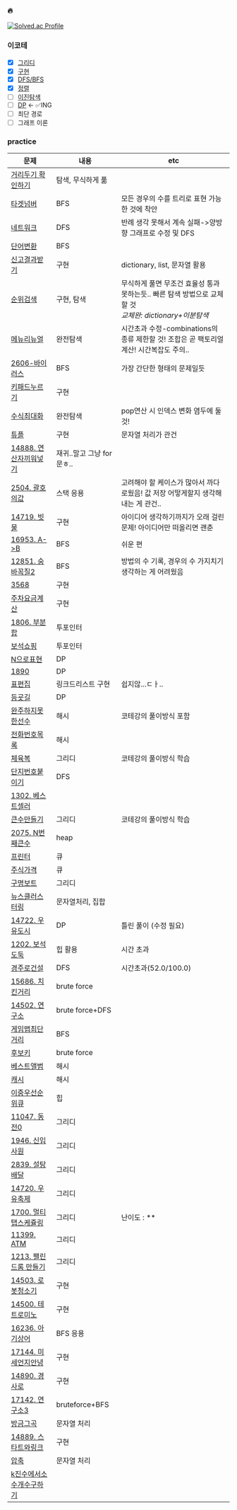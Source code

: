 ### 🔥
[![Solved.ac Profile](http://mazassumnida.wtf/api/generate_badge?boj=dldbdud314)](https://solved.ac/dldbdud314)

### 이코테 
- [x] [그리디](https://github.com/dldbdud314/PS_py/tree/master/%EC%9D%B4%EC%BD%94%ED%85%8C/%EA%B7%B8%EB%A6%AC%EB%94%94)
- [x] [구현](https://github.com/dldbdud314/PS_py/tree/master/%EC%9D%B4%EC%BD%94%ED%85%8C/%EA%B5%AC%ED%98%84)
- [x] [DFS/BFS](https://github.com/dldbdud314/PS_py/tree/master/%EC%9D%B4%EC%BD%94%ED%85%8C/DFS%2CBFS) 
- [x] [정렬](https://github.com/dldbdud314/PS_py/tree/master/%EC%9D%B4%EC%BD%94%ED%85%8C/%EC%A0%95%EB%A0%AC)
- [ ] [이진탐색](https://github.com/dldbdud314/PS_py/tree/master/%EC%9D%B4%EC%BD%94%ED%85%8C/%EC%9D%B4%EC%A7%84%ED%83%90%EC%83%89)
- [ ] [DP](https://github.com/dldbdud314/PS_py/tree/master/%EC%9D%B4%EC%BD%94%ED%85%8C/%EB%8B%A4%EC%9D%B4%EB%82%98%EB%AF%B9%ED%94%84%EB%A1%9C%EA%B7%B8%EB%9E%98%EB%B0%8D) <- ✅ING
- [ ] 최단 경로
- [ ] 그래프 이론

### practice
|문제|내용|etc|
|----|----------|---|
|[거리두기 확인하기](https://github.com/dldbdud314/PS_py/blob/master/programmers/%EA%B1%B0%EB%A6%AC%EB%91%90%EA%B8%B0%ED%99%95%EC%9D%B8%ED%95%98%EA%B8%B0.py)|탐색, 무식하게 풂||
|[타겟넘버](https://github.com/dldbdud314/PS_py/blob/master/programmers/%ED%83%80%EA%B2%9F%EB%84%98%EB%B2%84.py)|BFS|모든 경우의 수를 트리로 표현 가능한 것에 착안|
|[네트워크](https://github.com/dldbdud314/PS_py/blob/master/programmers/%EB%84%A4%ED%8A%B8%EC%9B%8C%ED%81%AC.py)|DFS|반례 생각 못해서 계속 실패->양방향 그래프로 수정 및 DFS|
|[단어변환](https://github.com/dldbdud314/PS_py/blob/master/programmers/%EB%8B%A8%EC%96%B4%EB%B3%80%ED%99%98.py)|BFS||
|[신고결과받기](https://github.com/dldbdud314/PS_py/blob/master/programmers/%EC%8B%A0%EA%B3%A0%EA%B2%B0%EA%B3%BC%EB%B0%9B%EA%B8%B0.py)|구현|dictionary, list, 문자열 활용|
|[순위검색](https://github.com/dldbdud314/PS_py/blob/master/programmers/%EC%88%9C%EC%9C%84%EA%B2%80%EC%83%89.py)|구현, 탐색|무식하게 풀면 무조건 효율성 통과 못하는듯.. 빠른 탐색 방법으로 교체할 것<br>_교체완: dictionary+이분탐색_|
|[메뉴리뉴얼](https://github.com/dldbdud314/PS_py/blob/master/programmers/%EB%A9%94%EB%89%B4%EB%A6%AC%EB%89%B4%EC%96%BC.py)|완전탐색|시간초과 수정-combinations의 종류 제한할 것! 조합은 곧 팩토리얼 계산! 시간복잡도 주의..|
|[2606-바이러스](https://github.com/dldbdud314/PS_py/blob/master/%EB%B0%B1%EC%A4%80/2606.py)|BFS|가장 간단한 형태의 문제일듯|
|[키패드누르기](https://github.com/dldbdud314/PS_py/blob/master/programmers/%ED%82%A4%ED%8C%A8%EB%93%9C%EB%88%84%EB%A5%B4%EA%B8%B0.py)|구현||
|[수식최대화](https://github.com/dldbdud314/PS_py/blob/master/programmers/%EC%88%98%EC%8B%9D%EC%B5%9C%EB%8C%80%ED%99%94.py)|완전탐색|pop연산 시 인덱스 변화 염두에 둘 것!|
|[튜플](https://github.com/dldbdud314/PS_py/blob/master/programmers/%ED%8A%9C%ED%94%8C.py)|구현|문자열 처리가 관건|
|[14888. 연산자끼워넣기](https://github.com/dldbdud314/PS_py/blob/master/%EB%B0%B1%EC%A4%80/14888.py)|재귀..말고 그냥 for문ㅎ..||
|[2504. 괄호의값](https://github.com/dldbdud314/PS_py/blob/master/%EB%B0%B1%EC%A4%80/2504.py)|스택 응용|고려해야 할 케이스가 많아서 까다로웠음! 값 저장 어떻게할지 생각해내는 게 관건..|
|[14719. 빗물](https://github.com/dldbdud314/PS_py/blob/master/%EB%B0%B1%EC%A4%80/14719.py)|구현|아이디어 생각하기까지가 오래 걸린 문제! 아이디어만 떠올리면 괜춘|
|[16953. A->B](https://github.com/dldbdud314/PS_py/blob/master/%EB%B0%B1%EC%A4%80/16953.py)|BFS|쉬운 편|
|[12851. 숨바꼭질2](https://github.com/dldbdud314/PS_py/blob/master/%EB%B0%B1%EC%A4%80/12851.py)|BFS|방법의 수 기록, 경우의 수 가지치기 생각하는 게 어려웠음|
|[3568](https://github.com/dldbdud314/PS_py/blob/master/%EB%B0%B1%EC%A4%80/3568.py)|구현||
|[주차요금계산](https://github.com/dldbdud314/PS_py/blob/master/programmers/%EC%A3%BC%EC%B0%A8%EC%9A%94%EA%B8%88%EA%B3%84%EC%82%B0.py)|구현||
|[1806. 부분합](https://github.com/dldbdud314/PS_py/blob/master/%EB%B0%B1%EC%A4%80/1806.py)|투포인터||
|[보석쇼핑](https://github.com/dldbdud314/PS_py/blob/master/programmers/%EB%B3%B4%EC%84%9D%EC%87%BC%ED%95%91.py)|투포인터||
|[N으로표현](https://github.com/dldbdud314/PS_py/blob/master/programmers/N%EC%9C%BC%EB%A1%9C%ED%91%9C%ED%98%84.py)|DP||
|[1890](https://github.com/dldbdud314/PS_py/blob/master/%EB%B0%B1%EC%A4%80/1890.py)|DP||
|[표편집](https://github.com/dldbdud314/PS_py/blob/master/programmers/%ED%91%9C%ED%8E%B8%EC%A7%91.py)|링크드리스트 구현|쉽지않...ㄷㅏ..|
|[등굣길](https://github.com/dldbdud314/PS_py/blob/master/programmers/%EB%93%B1%EA%B5%A3%EA%B8%B8.py)|DP||
|[완주하지못한선수](https://github.com/dldbdud314/PS_py/blob/master/programmers/%EC%99%84%EC%A3%BC%ED%95%98%EC%A7%80%EB%AA%BB%ED%95%9C%EC%84%A0%EC%88%98.py)|해시|코테강의 풀이방식 포함|
|[전화번호목록](https://github.com/dldbdud314/PS_py/blob/master/programmers/%EC%A0%84%ED%99%94%EB%B2%88%ED%98%B8%EB%AA%A9%EB%A1%9D.py)|해시||
|[체육복](https://github.com/dldbdud314/PS_py/blob/master/programmers/%EC%B2%B4%EC%9C%A1%EB%B3%B5.py)|그리디|코테강의 풀이방식 학습|
|[단지번호붙이기](https://github.com/dldbdud314/PS_py/blob/master/%EB%B0%B1%EC%A4%80/2667.py)|DFS||
|[1302. 베스트셀러](https://github.com/dldbdud314/PS_py/blob/master/%EB%B0%B1%EC%A4%80/1302.py)|||
|[큰수만들기](https://github.com/dldbdud314/PS_py/blob/master/programmers/%ED%81%B0%EC%88%98%EB%A7%8C%EB%93%A4%EA%B8%B0.py)|그리디|코테강의 풀이방식 학습|
|[2075. N번째큰수](https://github.com/dldbdud314/PS_py/blob/master/%EB%B0%B1%EC%A4%80/2075.py)|heap||
|[프린터](https://github.com/dldbdud314/PS_py/blob/master/programmers/%ED%94%84%EB%A6%B0%ED%84%B0.py)|큐||
|[주식가격](https://github.com/dldbdud314/PS_py/blob/master/programmers/%EC%A3%BC%EC%8B%9D%EA%B0%80%EA%B2%A9.py)|큐||
|[구명보트](https://github.com/dldbdud314/PS_py/blob/master/programmers/%EA%B5%AC%EB%AA%85%EB%B3%B4%ED%8A%B8.py)|그리디||
|[뉴스클러스터링](https://github.com/dldbdud314/PS_py/blob/master/programmers/%EB%89%B4%EC%8A%A4%ED%81%B4%EB%9F%AC%EC%8A%A4%ED%84%B0%EB%A7%81.py)|문자열처리, 집합||
|[14722. 우유도시](https://github.com/dldbdud314/PS_py/blob/master/%EB%B0%B1%EC%A4%80/14722.py)|DP|틀린 풀이 (수정 필요)|
|[1202. 보석도둑](https://github.com/dldbdud314/PS_py/blob/master/%EB%B0%B1%EC%A4%80/1202.py)|힙 활용|시간 초과|
|[경주로건설](https://github.com/dldbdud314/PS_py/blob/master/programmers/%EA%B2%BD%EC%A3%BC%EB%A1%9C%EA%B1%B4%EC%84%A4.py)|DFS|시간초과(52.0/100.0)|
|[15686. 치킨거리](https://github.com/dldbdud314/PS_py/blob/master/%EB%B0%B1%EC%A4%80/15686.py)|brute force||
|[14502. 연구소](https://github.com/dldbdud314/PS_py/blob/master/%EB%B0%B1%EC%A4%80/14502.py)|brute force+DFS||
|[게임맵최단거리](https://github.com/dldbdud314/PS_py/blob/master/programmers/%EA%B2%8C%EC%9E%84%EB%A7%B5%EC%B5%9C%EB%8B%A8%EA%B1%B0%EB%A6%AC.py)|BFS||
|[후보키](https://github.com/dldbdud314/PS_py/blob/master/programmers/%ED%9B%84%EB%B3%B4%ED%82%A4.py)|brute force||
|[베스트앨범](https://github.com/dldbdud314/PS_py/blob/master/programmers/%EB%B2%A0%EC%8A%A4%ED%8A%B8%EC%95%A8%EB%B2%94.py)|해시||
|[캐시](https://github.com/dldbdud314/PS_py/blob/master/programmers/%EC%BA%90%EC%8B%9C.py)|해시||
|[이중우선순위큐](https://github.com/dldbdud314/PS_py/blob/master/programmers/%EC%9D%B4%EC%A4%91%EC%9A%B0%EC%84%A0%EC%88%9C%EC%9C%84%ED%81%90.py)|힙||
|[11047. 동전0](https://github.com/dldbdud314/PS_py/blob/master/%EB%B0%B1%EC%A4%80/11047.py)|그리디||
|[1946. 신입사원](https://github.com/dldbdud314/PS_py/blob/master/%EB%B0%B1%EC%A4%80/1946.py)|그리디||
|[2839. 설탕배달](https://github.com/dldbdud314/PS_py/blob/master/%EB%B0%B1%EC%A4%80/2839.py)|그리디||
|[14720. 우유축제](https://github.com/dldbdud314/PS_py/blob/master/%EB%B0%B1%EC%A4%80/14720.py)|그리디||
|[1700. 멀티탭스케쥴링](https://github.com/dldbdud314/PS_py/blob/master/%EB%B0%B1%EC%A4%80/1700.py)|그리디|난이도 : **|
|[11399. ATM](https://github.com/dldbdud314/PS_py/blob/master/%EB%B0%B1%EC%A4%80/11399.py)|그리디||
|[1213. 팰린드롬 만들기](https://github.com/dldbdud314/PS_py/blob/master/%EB%B0%B1%EC%A4%80/1213.py)|그리디||
|[14503. 로봇청소기](https://github.com/dldbdud314/PS_py/blob/master/%EB%B0%B1%EC%A4%80/14503.py)|구현||
|[14500. 테트로미노](https://github.com/dldbdud314/PS_py/blob/master/%EB%B0%B1%EC%A4%80/14500.py)|구현||
|[16236. 아기상어](https://github.com/dldbdud314/PS_py/blob/master/%EB%B0%B1%EC%A4%80/16236.py)|BFS 응용||
|[17144. 미세언지안녕](https://github.com/dldbdud314/PS_py/blob/master/%EB%B0%B1%EC%A4%80/17144.py)|구현||
|[14890. 경사로](https://github.com/dldbdud314/PS_py/blob/master/%EB%B0%B1%EC%A4%80/14890.py)|구현||
|[17142. 연구소3](https://github.com/dldbdud314/PS_py/blob/master/%EB%B0%B1%EC%A4%80/17142.py)|bruteforce+BFS||
|[방금그곡](https://github.com/dldbdud314/PS_py/blob/master/programmers/%EB%B0%A9%EA%B8%88%EA%B7%B8%EA%B3%A1.py)|문자열 처리||
|[14889. 스타트와링크](https://github.com/dldbdud314/PS_py/blob/master/%EB%B0%B1%EC%A4%80/14889.py)|구현|| 
|[압축](https://github.com/dldbdud314/PS_py/blob/master/programmers/%EC%95%95%EC%B6%95.py)|문자열 처리||
|[k진수에서소수개수구하기](https://github.com/dldbdud314/PS_py/blob/master/programmers/k%EC%A7%84%EC%88%98%EC%97%90%EC%84%9C%EC%86%8C%EC%88%98%EA%B0%9C%EC%88%98%EA%B5%AC%ED%95%98%EA%B8%B0.py)|||
